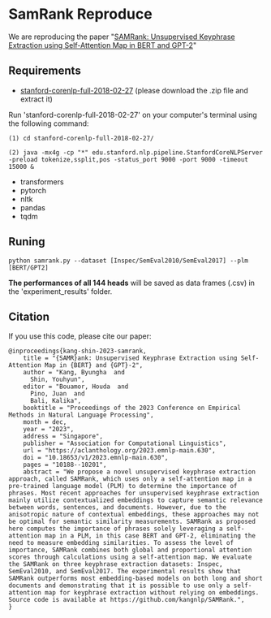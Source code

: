 # SamRank Reproduce
We are reproducing the paper "[SAMRank: Unsupervised Keyphrase Extraction using Self-Attention Map in BERT and GPT-2](https://aclanthology.org/2023.emnlp-main.630)" 


## Requirements
- [stanford-corenlp-full-2018-02-27](https://drive.google.com/file/d/1K4Ll54ypTf_tF83Mkkar2QKOcZ4Uskl5/view?usp=sharing)  (please download the .zip file and extract it)

Run 'stanford-corenlp-full-2018-02-27' on your computer's terminal using the following command:

    (1) cd stanford-corenlp-full-2018-02-27/
    
    (2) java -mx4g -cp "*" edu.stanford.nlp.pipeline.StanfordCoreNLPServer -preload tokenize,ssplit,pos -status_port 9000 -port 9000 -timeout 15000 &
    
- transformers
- pytorch
- nltk
- pandas
- tqdm


## Runing
```shell
python samrank.py --dataset [Inspec/SemEval2010/SemEval2017] --plm [BERT/GPT2]
```
**The performances of all 144 heads** will be saved as data frames (.csv) in the 'experiment_results' folder.

## Citation
If you use this code, please cite our paper:

```
@inproceedings{kang-shin-2023-samrank,
    title = "{SAMR}ank: Unsupervised Keyphrase Extraction using Self-Attention Map in {BERT} and {GPT}-2",
    author = "Kang, Byungha  and
      Shin, Youhyun",
    editor = "Bouamor, Houda  and
      Pino, Juan  and
      Bali, Kalika",
    booktitle = "Proceedings of the 2023 Conference on Empirical Methods in Natural Language Processing",
    month = dec,
    year = "2023",
    address = "Singapore",
    publisher = "Association for Computational Linguistics",
    url = "https://aclanthology.org/2023.emnlp-main.630",
    doi = "10.18653/v1/2023.emnlp-main.630",
    pages = "10188--10201",
    abstract = "We propose a novel unsupervised keyphrase extraction approach, called SAMRank, which uses only a self-attention map in a pre-trained language model (PLM) to determine the importance of phrases. Most recent approaches for unsupervised keyphrase extraction mainly utilize contextualized embeddings to capture semantic relevance between words, sentences, and documents. However, due to the anisotropic nature of contextual embeddings, these approaches may not be optimal for semantic similarity measurements. SAMRank as proposed here computes the importance of phrases solely leveraging a self-attention map in a PLM, in this case BERT and GPT-2, eliminating the need to measure embedding similarities. To assess the level of importance, SAMRank combines both global and proportional attention scores through calculations using a self-attention map. We evaluate the SAMRank on three keyphrase extraction datasets: Inspec, SemEval2010, and SemEval2017. The experimental results show that SAMRank outperforms most embedding-based models on both long and short documents and demonstrating that it is possible to use only a self-attention map for keyphrase extraction without relying on embeddings. Source code is available at https://github.com/kangnlp/SAMRank.",
}
```
